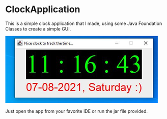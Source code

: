 # ClockApplication

This is a simple clock application that I made, using some Java Foundation Classes to create a simple GUI.

![alt text](https://github.com/MihaelMihov/ClockApplication/blob/master/src/com/company/img/Capture.JPG)

Just open the app from your favorite IDE or run the jar file provided.
